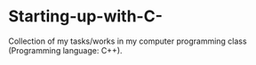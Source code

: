 # Starting-up-with-C-
Collection of my tasks/works in my computer programming class (Programming language: C++).
